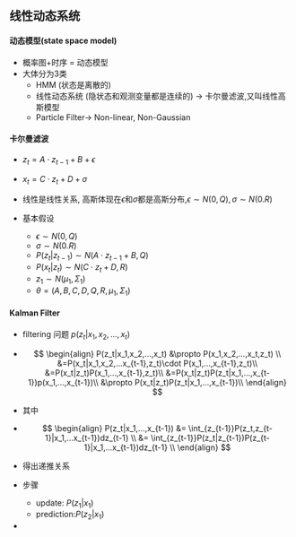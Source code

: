 ## 线性动态系统

#### 动态模型(state space model)

- 概率图+时序 = 动态模型
- 大体分为3类
  - HMM (状态是离散的)
  - 线性动态系统 (隐状态和观测变量都是连续的) -> 卡尔曼滤波,又叫线性高斯模型
  - Particle Filter$\rightarrow$ Non-linear, Non-Gaussian

#### 卡尔曼滤波

- $z_t=A\cdot z_{t-1} +B + \epsilon$
- $x_t=C\cdot z_t + D +\sigma$

- 线性是线性关系, 高斯体现在$\epsilon$和$\sigma$都是高斯分布,$\epsilon \sim N(0,Q),\sigma \sim N(0.R)$
- 基本假设
  - $\epsilon \sim N(0,Q)$
  - $\sigma \sim N(0.R)$
  - $P(z_t|z_{t-1}) \sim N(A \cdot z_{t-1}+B,Q)$
  - $P(x_t|z_{t}) \sim N(C \cdot z_{t}+D,R)$
  - $z_1 \sim N(\mu_1,\Sigma_1)$
  - $\theta=(A,B,C,D,Q,R,\mu_1,\Sigma_1)$

#### Kalman Filter

-  filtering 问题 $p(z_t|x_1,x_2,...,x_t)$

- $$
  \begin{align}
  P(z_t|x_1,x_2,...,x_t)
  &\propto P(x_1,x_2,...,x_t,z_t)  \\
  &=P(x_t|x_1,x_2,...x_{t-1},z_t)\cdot P(x_1,...,x_{t-1},z_t)\\
  &=P(x_t|z_t)P(x_1,...,x_{t-1},z_t)\\
  &=P(x_t|z_t)P(z_t|x_1,...,x_{t-1})p(x_1,...,x_{t-1})\\
  &\propto P(x_t|z_t)P(z_t|x_1,...,x_{t-1})\\
  \end{align}
  $$

- 其中

- $$
  \begin{align}
  P(z_t|x_1,...,x_{t-1})
  &= \int_{z_{t-1}}P(z_t,z_{t-1}|x_1,...x_{t-1})dz_{t-1} \\
  &= \int_{z_{t-1}}P(z_t|z_{t-1})P(z_{t-1}|x_1,...x_{t-1})dz_{t-1} \\
\end{align}
  $$
  
  

- 得出递推关系

- 步骤
  - update: $P(z_1|x_1)$
  - prediction:$P(z_2|x_1)$

- 